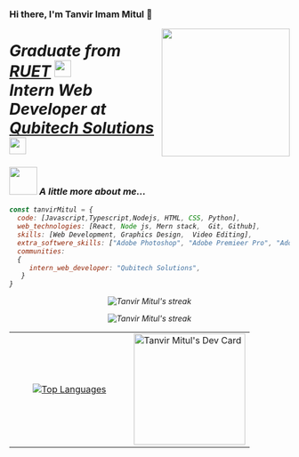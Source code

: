 ### Hi there, I'm Tanvir Imam Mitul 👋
<img align='right' src="https://media.giphy.com/media/lq4OYg1yffhDdrnL39/giphy.gif" width="230">
<h1><em>Graduate from <a href="https://www.ruet.ac.bd/">RUET</a> <img src="https://media.giphy.com/media/fYSnHlufseco8Fh93Z/giphy.gif" width="30">
 </br> Intern Web Developer at <a href="https://qubitechbd.com/"> Qubitech Solutions</a><img src="https://media.giphy.com/media/WUlplcMpOCEmTGBtBW/giphy.gif" width="30"> 
 </br></h1>

 ### <img src="https://media.giphy.com/media/VgCDAzcKvsR6OM0uWg/giphy.gif" width="50"> A little more about me...  
```javascript
const tanvirMitul = {
  code: [Javascript,Typescript,Nodejs, HTML, CSS, Python],
  web_technologies: [React, Node js, Mern stack,  Git, Github],
  skills: [Web Development, Graphics Design,  Video Editing],
  extra_softwere_skills: ["Adobe Photoshop", "Adobe Premieer Pro", "Adobe Illustrator",],
  communities: 
  {  
     intern_web_developer: "Qubitech Solutions",
   }
}
```

<p align="center" width="500" height="300"><img align="center" src="https://github-readme-streak-stats.herokuapp.com/?user=tanvirim&theme=radical" alt="Tanvir Mitul's streak" /> </p>
 <p align="center"><img src="https://github-readme-stats.vercel.app/api?username=tanvirim&show_icons=true&theme=radical" alt="Tanvir Mitul's streak" /></p>


<table align="center">
  <tr>
    <td align="center" width="50%">
    <p >
      <a href="https://github.com/tanvirim">
       <img src="https://github-readme-stats.vercel.app/api/top-langs/?username=tanvirim&theme=radical" alt="Top Languages" />
        </a>
     </p>
    </td align="center">
    <td width="50%">
      <a  href="https://app.daily.dev/tanvirim">
        <img src="https://api.daily.dev/devcards/f8d4925d40ee4e31870be2bddc6d4e78.png?r=cgi" width="200" alt="Tanvir Mitul's Dev Card" />
      </a>
    </td>
  </tr>
</table>




